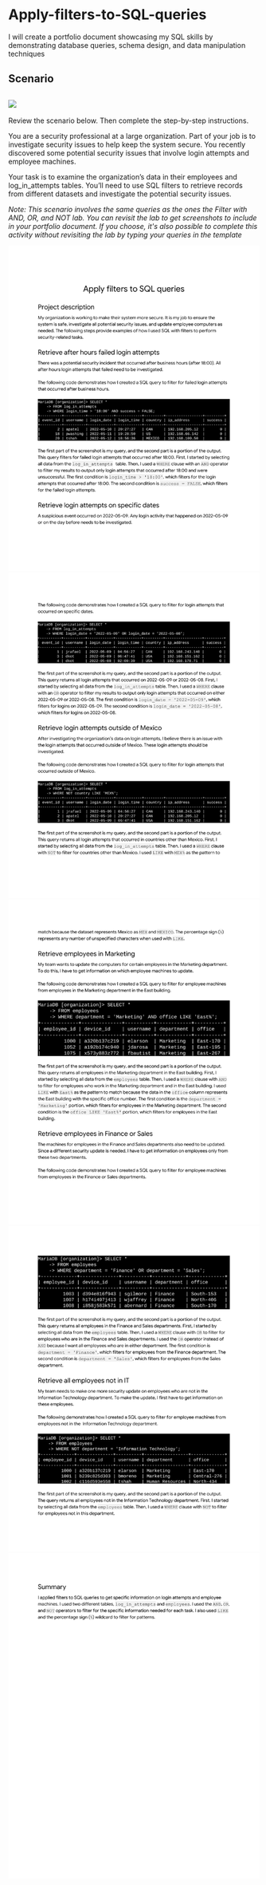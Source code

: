 # Apply-filters-to-SQL-queries
I will create a portfolio document showcasing my SQL skills by demonstrating database queries, schema design, and data manipulation techniques
## Scenario

## 

![](https://d3c33hcgiwev3.cloudfront.net/imageAssetProxy.v1/vJFgek0QTiqsYeJGg7B2pQ_03f7188a57ef4abe8b478700a0e7d7f1_AD_4nXfT56BwHwRWW-CAuoT0oFdTjEGUlL6yuYW-PAl7E0XTBLbDAgFcrd0ACuNEiYds5vsAg0-7fjeMDgWfVNUeeHLPcpEBYd-hG8py5fuVxGGpNz-hI2oetI_28qo-HrLPu_SaTVxY2LTH36NxD4N3-X0OcpnLjhhGz1rjfuHSVfEBO_5RtWllWOOKLBTr5IPp6Q?expiry=1750636800000&hmac=9os-WE7GzVA0ckozHz6OMBo1dExPYTIKWSAfTNQhAUI)

Review the scenario below. Then complete the step-by-step instructions.

You are a security professional at a large organization. Part of your job is to investigate security issues to help keep the system secure. You recently discovered some potential security issues that involve login attempts and employee machines.

Your task is to examine the organization’s data in their employees and log\_in\_attempts tables. You’ll need to use SQL filters to retrieve records from different datasets and investigate the potential security issues.

_Note:_ _This scenario involves the same queries as the ones the_ _Filter with AND, OR, and NOT_ _lab. You can revisit the lab to get screenshots to include in your portfolio document. If you choose, it's also possible to complete this activity without revisiting the lab by typing your queries in the template_

![](Apply-filters-to-SQL-queries/Apply-filters-to-SQL-queries-1.png)
![](Apply-filters-to-SQL-queries/Apply-filters-to-SQL-queries-2.png)
![](Apply-filters-to-SQL-queries/Apply-filters-to-SQL-queries-3.png)
![](Apply-filters-to-SQL-queries/Apply-filters-to-SQL-queries-4.png)
![](Apply-filters-to-SQL-queries/Apply-filters-to-SQL-queries-5.png)
